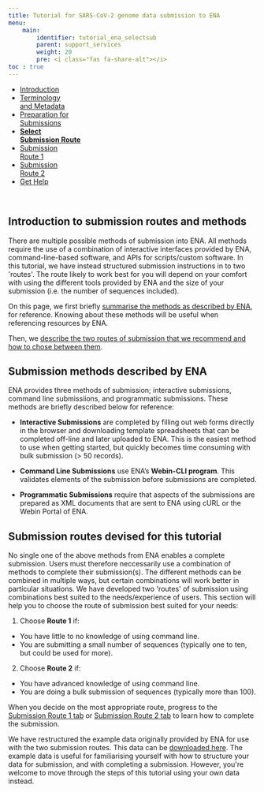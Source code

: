 ```yaml
---
title: Tutorial for SARS-CoV-2 genome data submission to ENA
menu:
    main:
        identifier: tutorial_ena_selectsub
        parent: support_services
        weight: 20
        pre: <i class="fas fa-share-alt"></i>
toc : true
---
```


<ul class="nav nav-tabs nav-justified">
  <li class="nav-item">
    <a class="nav-link" href="/support_services/tutorial_ena/tutorial_ena_intro">Introduction</a>
  </li>
  <li class="nav-item">
    <a class="nav-link" href="/support_services/tutorial_ena/tutorial_ena_terminology">Terminology<br>and Metadata</a>
  </li>
  <li class="nav-item">
    <a class="nav-link" href="/support_services/tutorial_ena/tutorial_ena_subprep">Preparation for<br>Submissions</a>
  </li>
  <li class="nav-item">
    <a class="nav-link active" href="#"><b>Select<br>Submission Route</b></a>
  </li>
  <li class="nav-item">
    <a class="nav-link" href="/support_services/tutorial_ena/tutorial_ena_subroute1">Submission<br>Route 1</a>
  </li>
  <li class="nav-item">
    <a class="nav-link" href="/support_services/tutorial_ena/tutorial_ena_subroute2">Submission<br>Route 2</a>
  </li>
  <li class="nav-item">
    <a class="nav-link" href="/support_services/tutorial_ena/tutorial_ena_contact">Get Help</a>
  </li>
</ul>

<br>

## Introduction to submission routes and methods

There are multiple possible methods of submission into ENA. All methods require the use of a combination of interactive interfaces provided by ENA, command-line-based software, and APIs for scripts/custom software. In this tutorial, we have instead structured submission instructions in to two 'routes'. The route likely to work best for you will depend on your comfort with using the different tools provided by ENA and the size of your submission (i.e. the number of sequences included).

On this page, we first briefly [summarise the methods as described by ENA](/support_services/tutorial_ena/tutorial_ena_selectsub/#submission-methods-described-by-ena), for reference. Knowing about these methods will be useful when referencing resources by ENA.

Then, we [describe the two routes of submission that we recommend and how to chose between them](/support_services/tutorial_ena/tutorial_ena_selectsub/#submission-routes-recommended-in-this-tutorial).

## Submission methods described by ENA

ENA provides three methods of submission; interactive submissions, command line submissiions, and programmatic submissions. These methods are briefly described below for reference:

* **Interactive Submissions** are completed by filling out web forms directly in the browser and downloading template spreadsheets that can be completed off-line and later uploaded to ENA. This is the easiest method to use when getting started, but quickly becomes time consuming with bulk submission (> 50 records).

* **Command Line Submissions** use ENA’s **Webin-CLI program**. This validates elements of the submission before submissions are completed.

* **Programmatic Submissions** require that aspects of the submissions are prepared as XML documents that are sent to ENA using cURL or the Webin Portal of ENA.

## Submission routes devised for this tutorial

No single one of the above methods from ENA enables a complete submission. Users must therefore neccessarily use a combination of methods to complete their submission(s). The different methods can be combined in multiple ways, but certain combinations will work better in particular situations. We have developed two 'routes' of submission using combinations best suited to the needs/experience of users. This section will help you to choose the route of submission best suited for your needs:

1.	Choose **Route 1** if:
  * You have little to no knowledge of using command line.
  * You are submitting a small number of sequences (typically one to ten, but could be used for more).

2.	Choose **Route 2** if:
  * You have advanced knowledge of using command line.
  * You are doing a bulk submission of sequences (typically more than 100).

When you decide on the most appropriate route, progress to the [Submission Route 1 tab](/support_services/tutorial_ena/tutorial_ena_subroute1) or [Submission Route 2 tab](/support_services/tutorial_ena/tutorial_ena_subroute2) to learn how to complete the submission. 

We have restructured the example data originally provided by ENA for use with the two submission routes. This data can be [downloaded here](/ENA_tutorial_data/example_data.zip). The example data is useful for familiarising yourself with how to structure your data for submission, and with completing a submission. However, you're welcome to move through the steps of this tutorial using your own data instead.